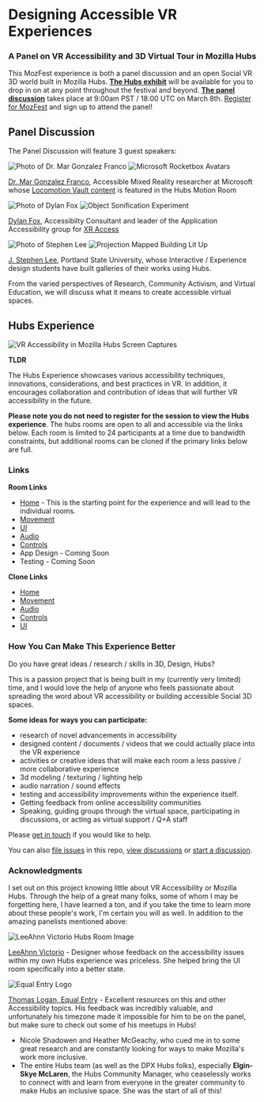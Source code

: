# Designing Accessible VR Experiences

### A Panel on VR Accessibility and 3D Virtual Tour in Mozilla Hubs

This MozFest experience is both a panel discussion and an open Social VR 3D world built in Mozilla Hubs. **[The Hubs exhibit](https://hubs.mozilla.com/MvPSJJQ/mozfest-vr-accessibility)** will be available for you to drop in on at any point throughout the festival and beyond. **[The panel discussion](https://schedule.mozillafestival.org/session/MJWAMG-1)** takes place at 9:00am PST / 18:00 UTC on March 8th. [Register for MozFest](https://www.mozillafestival.org/en/tickets/) and sign up to attend the panel!

## Panel Discussion

The Panel Discussion will feature 3 guest speakers:

![Photo of Dr. Mar Gonzalez Franco](https://raw.githubusercontent.com/heaversm/mozfestaccess/gh-pages/assets/img/margonzalezfranco-sm.jpg)
![Microsoft Rocketbox Avatars](https://raw.githubusercontent.com/heaversm/mozfestaccess/gh-pages/assets/img/mar-work.jpg)

[Dr. Mar Gonzalez Franco](https://www.microsoft.com/en-us/research/people/margon/), Accessible Mixed Reality researcher at Microsoft whose [Locomotion Vault content](https://locomotionvault.github.io/) is featured in the Hubs Motion Room

![Photo of Dylan Fox](https://raw.githubusercontent.com/heaversm/mozfestaccess/gh-pages/assets/img/dylanfox-sm.jpg)
![Object Sonification Experiment](https://raw.githubusercontent.com/heaversm/mozfestaccess/gh-pages/assets/img/dylan-work.jpg)

[Dylan Fox](https://drfoxdesign.com/), Accessibilty Consultant and leader of the Application Accessibility group for [XR Access](https://xraccess.org/)

![Photo of Stephen Lee](https://raw.githubusercontent.com/heaversm/mozfestaccess/gh-pages/assets/img/stephenlee-sm.jpg)
![Projection Mapped Building Lit Up](https://raw.githubusercontent.com/heaversm/mozfestaccess/gh-pages/assets/img/stephenlee-work.jpg)

[J. Stephen Lee](https://jstephenlee.cargo.site/), Portland State University, whose Interactive / Experience design students have built galleries of their works using Hubs.

From the varied perspectives of Research, Community Activism, and Virtual Education, we will discuss what it means to create accessible virtual spaces.

## Hubs Experience

![VR Accessibility in Mozilla Hubs Screen Captures](https://raw.githubusercontent.com/heaversm/mozfestaccess/gh-pages/assets/img/mozaccess.gif)

**TLDR**

The Hubs Experience showcases various accessibility techniques, innovations, considerations, and best practices in VR. In addition, it encourages collaboration and contribution of ideas that will further VR accessibility in the future.

**Please note you do not need to register for the session to view the Hubs experience**. The hubs rooms are open to all and accessible via the links below. Each room is limited to 24 participants at a time due to bandwidth constraints, but additional rooms can be cloned if the primary links below are full.

### Links

**Room Links**

- [Home](https://hubs.mozilla.com/MvPSJJQ/mozfest-vr-accessibility) - This is the starting point for the experience and will lead to the individual rooms.
- [Movement](https://hubs.mozilla.com/rrHKXLN/mozfest-vr-accessibility-movement)
- [UI](https://hubs.mozilla.com/Pz7LyUJ/mozfest-vr-accessibility-ui)
- [Audio](https://hubs.mozilla.com/bgCBCLA/mozfest-vr-accessibility-audio)
- [Controls](https://hubs.mozilla.com/4SpqZKT/mozfest-vr-accessibility-controls)
- App Design - Coming Soon
- Testing - Coming Soon

**Clone Links**

- [Home](https://hubs.mozilla.com/scenes/reMD582)
- [Movement](https://hubs.mozilla.com/scenes/ya4qXQN)
- [Audio](https://hubs.mozilla.com/scenes/ZfxHDyp)
- [Controls](https://hubs.mozilla.com/scenes/DgpqKVZ)
- [UI](https://hubs.mozilla.com/scenes/UUuyynG)

### How You Can Make This Experience Better

Do you have great ideas / research / skills in 3D, Design, Hubs?

This is a passion project that is being built in my (currently very limited) time, and I would love the help of anyone who feels passionate about spreading the word about VR accessibility or building accessible Social 3D spaces.

**Some ideas for ways you can participate:**

- research of novel advancements in accessibility
- designed content / documents / videos that we could actually place into the VR experience
- activities or creative ideas that will make each room a less passive / more collaborative experience
- 3d modeling / texturing / lighting help
- audio narration / sound effects
- testing and accessibility improvements within the experience itself.
- Getting feedback from online accessibility communities
- Speaking, guiding groups through the virtual space, participating in discussions, or acting as virtual support / Q+A staff

Please [get in touch](mailto:mheavers@mozilla.com) if you would like to help.

You can also [file issues](https://github.com/heaversm/mozfestaccess/issues/new/choose) in this repo, [view discussions](https://github.com/heaversm/mozfestaccess/discussions) or [start a discussion](https://github.com/heaversm/mozfestaccess/discussions/new).

### Acknowledgments

I set out on this project knowing little about VR Accessibility or Mozilla Hubs. Through the help of a great many folks, some of whom I may be forgetting here, I have learned a ton, and if you take the time to learn more about these people's work, I'm certain you will as well. In addition to the amazing panelists mentioned above:

![LeeAhnn Victorio Hubs Room Image](https://raw.githubusercontent.com/heaversm/mozfestaccess/gh-pages/assets/img/logo-leeahnn.jpg)

[LeeAhnn Victorio](https://www.linkedin.com/in/leeahnn-victorio-6785ab16b/) - Designer whose feedback on the accessibility issues within my own Hubs experience was priceless. She helped bring the UI room specifically into a better state.

![Equal Entry Logo](https://raw.githubusercontent.com/heaversm/mozfestaccess/gh-pages/assets/img/logo-equal-entry.jpg)

[Thomas Logan, Equal Entry](https://equalentry.com/about/) - Excellent resources on this and other Accessibility topics. His feedback was incredibly valuable, and unfortunately his timezone made it impossible for him to be on the panel, but make sure to check out some of his meetups in Hubs!

- Nicole Shadowen and Heather McGeachy, who cued me in to some great research and are constantly looking for ways to make Mozilla's work more inclusive.
- The entire Hubs team (as well as the DPX Hubs folks), especially **Elgin-Skye McLaren**, the Hubs Community Manager, who ceaselessly works to connect with and learn from everyone in the greater community to make Hubs an inclusive space. She was the start of all of this!

